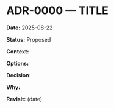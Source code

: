 # ADR-0000 — TITLE

**Date:** 2025-08-22

**Status:** Proposed

**Context:**

**Options:**

**Decision:**

**Why:**

**Revisit:** (date)
